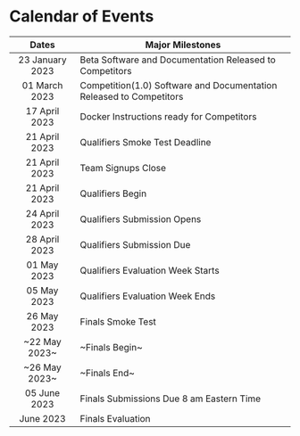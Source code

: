 # Calendar of Events

| Dates | Major Milestones |
|:-------------:| ------------- |
| 23 January 2023 | Beta Software and Documentation Released to Competitors |
| 01 March 2023   | Competition(1.0) Software and Documentation Released to Competitors |
| 17 April 2023   | Docker Instructions ready for Competitors |
| 21 April 2023   | Qualifiers Smoke Test Deadline |
| 21 April 2023   | Team Signups Close |
| 21 April 2023   | Qualifiers Begin |
| 24 April 2023   | Qualifiers Submission Opens |
| 28 April 2023   | Qualifiers Submission Due |
| 01 May 2023     | Qualifiers Evaluation Week Starts |
| 05 May 2023     | Qualifiers Evaluation Week Ends |
| 26 May 2023     | Finals Smoke Test |
| ~22 May 2023~   | ~Finals Begin~ |
| ~26 May 2023~   | ~Finals End~ |
| 05 June 2023    | Finals Submissions Due 8 am Eastern Time |
| June 2023       | Finals Evaluation |
